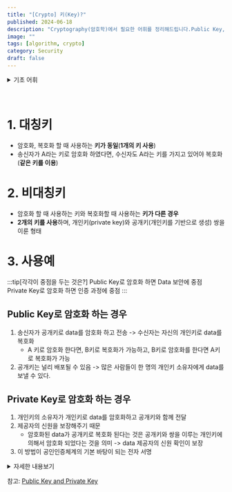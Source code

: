 ```yaml
---
title: "[Crypto] 키(Key)?"
published: 2024-06-18
description: "Cryptography(암호학)에서 필요한 어휘를 정리해드립니다.Public Key, Private Key와 사용 예시에 대해서 배웁니다."
image: ""
tags: [algorithm, crypto]
category: Security
draft: false
---
```


<details>
<summary>기초 어휘</summary>

* 송신자
  * 수신자에게 전달할 내용, 전달 방식 등을 결정하는 주체
* 수신자
  * 송신자가 보낸 메시지의 의미를 해석하고 평가하는 주체
* 공개키(Public key)
  * 사람들에게 공개된 키이며 정보를 암호화 할 수 있다.
* 비밀키(Private key)
  * 사용자만 알고 있는 암호를 풀 수 있는 키
</details>
<br><br>



# 1. 대칭키
* 암호화, 복호화 할 때 사용하는 **키가 동일**(**1개의 키 사용**)
* 송신자가 A라는 키로 암호화 하였다면, 수신자도 A라는 키를 가지고 있어야 복호화(**같은 키를 이용**)
# 2. 비대칭키
* 암호화 할 때 사용하는 키와 복호화할 때 사용하는 **키가 다른 경우**
* **2개의 키를 사용**하며, 개인키(private key)와 공개키(개인키를 기반으로 생성) 쌍을 이룬 형태

# 3. 사용예

:::tip[각각이 중점을 두는 것은?]
Public Key로 암호화 하면 Data 보안에 중점<br>
Private Key로 암호화 하면 인증 과정에 중점
:::

## Public Key로 암호화 하는 경우
1. 송신자가  공개키로 data를 암호화 하고 전송 -> 수신자는 자신의 개인키로 data를 복호화 
   * A 키로 암호화 한다면, B키로 복호화가 가능하고, B키로 암호화를 한다면 A키로 복호화가 가능
2. 공개키는 널리 배포될 수 있음 -> 많은 사람들이 한 명의 개인키 소유자에게 data를 보낼 수 있다.

## Private Key로 암호화 하는 경우
1. 개인키의 소유자가 개인키로 data를 암호화하고 공개키와 함께 전달
2. 제공자의 신원을 보장해주기 때문 
   * 암호화된 data가 공개키로 복호화 된다는 것은 공개키와 쌍을 이루는 개인키에 의해서 암호화 되었다는 것을 의미 -> data 제공자의 신원 확인이 보장
3. 이 방법이 공인인증체계의 기본 바탕이 되는 전자 서명


<details>
<summary> 자세한 내용보기 </summary>


# 공개키(public key)와 개인키(private key)

먼저 알아가기 전에 **대칭키**와 **비대칭키(public key)** 에 대해서 알아야합니다.

## 대칭키란?
송신자가 가지고 있는 암호화와 복호화하는 키를 수신자도 똑같이 가지고 있어, 전자문서가 송신자에 의해서 암호화 되어도 
수신자 또한 복호화 할 수 잇는 키를 가지고 있기 때문에 복호화가 가능합니다. 여기서 제 3자가 개입하여 전자문서를 
가져간다고 하더라도 복호화할 수 있는 키를 가지고 있지 않기 때문에 전자문서를 볼 수 없습니다.

**여기서 송신자와 수신자 모두 "똑같은" 키를 가지고 있다는 것(복호화 및 암호화가 단 한개의 키로 이루어짐)이다.**
<br>
![대칭키](./public_key_.png)
:::note[집중]
대칭키 알고리즘에서는 미리 약속된 대칭키를 사용하지 않을 경우 암호문과 대칭키를 함께 보낼 수 없습니다.<br>
이 때문에 암호문을 전달하는 경로와 대칭키를 전달하는 경로를 다르게하여 전달해야 안전하게 전달할 수 있습니다.
:::

암호학에서는 **대칭키를 전달하는 것을 "대칭키 교환"** 또는 **"키 교환"** 이라고 하며,
적절한 대칭키 교환 방법이 대칭키 알고리즘을 활용하는데 있어 가장 어려운 문제의 하나입니다.


## 비대칭키란?
사용하는 키와 복호화 할 때 사용하는 키가 다른 경우를 말합니다.
비대칭키는 타인에게 절대 노출되어서는 안되는 비밀키(private key), 비밀키를 토대로 만든 공개키(public key)가 쌍을 이룬 형태입니다.


|            |                                                          대칭키                                                           |                                                                      비대칭키                                                                       |
|:----------:|:----------------------------------------------------------------------------------------------------------------------:|:-----------------------------------------------------------------------------------------------------------------------------------------------:|
|    키 관계    |                                                     암호화 키 == 복호화 키                                                     |                                                                 암호화 키 != 복호화 키                                                                  |
|    암호화키    |                                                          비밀키                                                           |                                                                       공개키                                                                       |
|    복호화키    |                                                          비밀키                                                           |                                                                       개인키                                                                       |
|   비밀키 전송   |                                                           필요                                                           |                                                                       불필요                                                                       |
|    키 길이    |                                                           짧음                                                           |                                                                       길음                                                                        |
|     인증     |                                                           곤란                                                           |                                                                       용이                                                                        |
| 암호, 복호화 속도 |                                                           빠름                                                           |                                                                       느림                                                                        |
|    경제성     |                                                           높다                                                           |                                                                       낮음                                                                        |
|    전자서명    |                                                           복잡                                                           |                                                                       간단                                                                        |
|    주용도     |                                                    고용량 데이터 암호화(기밀성)                                                    |                                                               키 교환 및 분, 인증, 부인방지                                                                |
|     장점     |      * 암호화, 복호화 키 길이가 짧다.<br/>* 구현이 용이하, 암호화, 복호화가 빠르다<br/>* 암호 강도 전환이 용이<br/>* 암호 기능 우수<br/>* 각종 암 시스템의 기본으로 활용       | * 사용자가 증가하더라도 관리해야 할 키의 개수가 상대적으로 적다<br/>* key 전달이나 교환에 적합하다<br/>* 인증과 전자서명에 이용<br/>* 대칭키보다 확장성이 좋다<br/>* 여러가지 분야에서 응용이 가능하다<br/>* 키 변화의 빈도가 적다 |
|     단점     | * 키 교환 원리가 명시되지 않음 -> 키 분배가 어렵다<br/>* 관리할 암호화 복호화 키가 많다 N명 -> N(N-1)/2<br/>* 확장성이 낮다<br/>* 전자서명이 불가능<br/>* 부인방지 기능이 없다 |                     * 키 길이가 길다<br/>* 복잡한 수학적 연산을 이용함으로 암호화 복호화 속도가 느리다<br/>* 중간에 인종과정이 없으므로 중간자 공격에 취약하다(전자서명, 인증서 등으로 해결)                      |
|     에시     |                       * [Feistel] : SEED, DES<br/>* [SPN] : ARIA, AES, IDEA<br/>* 메시지 인증코드(MAC)                        |                                         * Diff-Hellman, RSA, ECC, DAS<br/>* [Block chain] <br/>* [TPM]                                          |
 
<br><br>
![과정](./process.png)

<br>

:::note[]
### Public Key로 암호화 하면 Data 보안에 중점 <br>
### Private Key로 암호화 하면 인증 과정에 중점 <br>

:::


## Public Key로 암호화 하는 경우
송신자가 상대방의 Public key로 data를 암호화 하고 전송하면, 수신자는 자신의 Private key로 data를 복호화 한다.
A 키로 암호화 한다면, B키로 복호화가 가능하고, B키로 암호화를 한다면 A키로 복호화가 가능한 것이다.
Public Key는 널리 배포될 수 있기 때문에 많은 사람들이 한 명의 Private Key 소유자에게 data를 보낼 수 있다.

## Private Key로 암호화 하는 경우
Private Key의 소유자가 Private Key로 data를 암호화하고 Public Key와 함께 전달한다.
이 과정에서 Public Key와 data를 획득한 사람은 Public key를 이용하여 복호화가 가능하다.

이러한 방법은 data 보호의 목적보다는 public key data 제공자의 신원을 보장해 주어 사용한다.
암호화된 data가 Public Key로 복호화 된다는 것은 Public Key와 쌍을 이루는 Private Key에 의해서 암호화 되었다는 것을 의미한다.
즉 data 제공자의 신원 확인이 보장된다는 것이다.
이 방법이 공인인증체계의 기본 바탕이 되는 전자 서명이라는 것이다.


</details>




참고: [Public Key and Private Key](https://blog.naver.com/PostView.naver?blogId=chodahi&logNo=221385524980)


